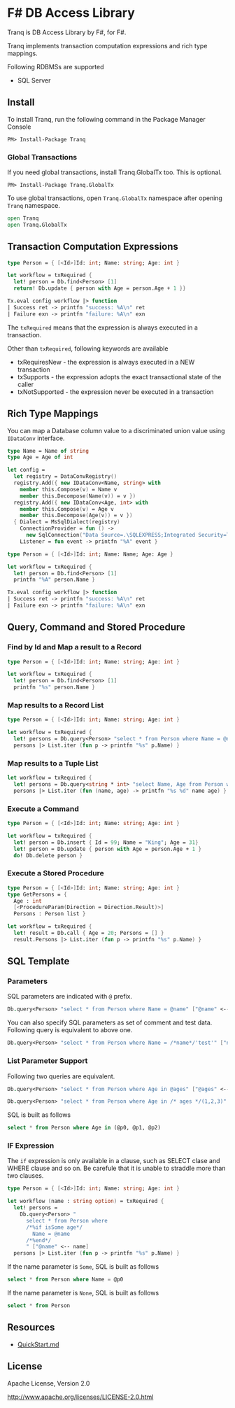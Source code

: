 # F# DB Access Library

Tranq is DB Access Library by F#, for F#.

Tranq implements transaction computation expressions and rich type mappings.

Following RDBMSs are supported

- SQL Server

## Install

To install Tranq, run the following command in the Package Manager Console

```
PM> Install-Package Tranq
```

### Global Transactions

If you need global transactions, install Tranq.GlobalTx too. This is optional.

```
PM> Install-Package Tranq.GlobalTx
```

To use global transactions, open `Tranq.GlobalTx` namespace after opening `Tranq` namespace.

```fsharp
open Tranq
open Tranq.GlobalTx
```

## Transaction Computation Expressions

```fsharp
type Person = { [<Id>]Id: int; Name: string; Age: int }

let workflow = txRequired {
  let! person = Db.find<Person> [1]
  return! Db.update { person with Age = person.Age + 1 }}

Tx.eval config workflow |> function
| Success ret -> printfn "success: %A\n" ret
| Failure exn -> printfn "failure: %A\n" exn
```

The `txRequired` means that the expression is always executed in a transaction.

Other than `txRequired`, following keywords are available

- txRequiresNew - the expression is always executed in a NEW transaction
- txSupports - the expression adopts the exact transactional state of the caller
- txNotSupported - the expression never be executed in a transaction

## Rich Type Mappings

You can map a Database column value to a discriminated union value using `IDataConv` interface.

```fsharp
type Name = Name of string
type Age = Age of int

let config = 
  let registry = DataConvRegistry()
  registry.Add({ new IDataConv<Name, string> with
    member this.Compose(v) = Name v
    member this.Decompose(Name(v)) = v })
  registry.Add({ new IDataConv<Age, int> with
    member this.Compose(v) = Age v
    member this.Decompose(Age(v)) = v })
  { Dialect = MsSqlDialect(registry)
    ConnectionProvider = fun () -> 
      new SqlConnection("Data Source=.\SQLEXPRESS;Integrated Security=True;" ) :> DbConnection
    Listener = fun event -> printfn "%A" event }

type Person = { [<Id>]Id: int; Name: Name; Age: Age }

let workflow = txRequired {
  let! person = Db.find<Person> [1]
  printfn "%A" person.Name }

Tx.eval config workflow |> function
| Success ret -> printfn "success: %A\n" ret
| Failure exn -> printfn "failure: %A\n" exn
```

## Query, Command and Stored Procedure

### Find by Id and Map a result to a Record

```fsharp
type Person = { [<Id>]Id: int; Name: string; Age: int }

let workflow = txRequired {
  let! person = Db.find<Person> [1]
  printfn "%s" person.Name }
```

### Map results to a Record List

```fsharp
type Person = { [<Id>]Id: int; Name: string; Age: int }

let workflow = txRequired {
  let! persons = Db.query<Person> "select * from Person where Name = @name" ["@name" <-- "Jhon"]
  persons |> List.iter (fun p -> printfn "%s" p.Name) }
```

### Map results to a Tuple List

```fsharp
let workflow = txRequired {
  let! persons = Db.query<string * int> "select Name, Age from Person where Name = @name" ["@name" <-- "Jhon"]
  persons |> List.iter (fun (name, age) -> printfn "%s %d" name age) }
```

### Execute a Command

```fsharp
type Person = { [<Id>]Id: int; Name: string; Age: int }

let workflow = txRequired {
  let! person = Db.insert { Id = 99; Name = "King"; Age = 31}
  let! person = Db.update { person with Age = person.Age + 1 }
  do! Db.delete person }
```

### Execute a Stored Procedure

```fsharp
type Person = { [<Id>]Id: int; Name: string; Age: int }
type GetPersons = { 
  Age : int
  [<ProcedureParam(Direction = Direction.Result)>]
  Persons : Person list }

let workflow = txRequired {
  let! result = Db.call { Age = 20; Persons = [] } 
  result.Persons |> List.iter (fun p -> printfn "%s" p.Name) }
```

## SQL Template

### Parameters

SQL parameters are indicated with `@` prefix.

```fsharp
Db.query<Person> "select * from Person where Name = @name" ["@name" <-- "Jhon"]
```

You can also specify SQL parameters as set of comment and test data.
Following query is equivalent to above one.

```fsharp
Db.query<Person> "select * from Person where Name = /*name*/'test'" ["name" <-- "Jhon"]
```

### List Parameter Support

Following two queries are equivalent.

```fsharp
Db.query<Person> "select * from Person where Age in @ages" ["@ages" <-- [10; 20; 30]]
```

```fsharp
Db.query<Person> "select * from Person where Age in /* ages */(1,2,3)" ["@ages" <-- [10; 20; 30]]
```

SQL is built as follows

```sql
select * from Person where Age in (@p0, @p1, @p2)
```

### IF Expression

The `if` expression is only available in a clause, such as SELECT clase and WHERE clause and so on.
Be carefule that it is unable to straddle more than two clauses.

```fsharp
type Person = { [<Id>]Id: int; Name: string; Age: int }

let workflow (name : string option) = txRequired {
  let! persons = 
    Db.query<Person> "
      select * from Person where
      /*%if isSome age*/
        Name = @name
      /*%end*/
      " ["@name" <-- name]
  persons |> List.iter (fun p -> printfn "%s" p.Name) }
```

If the name parameter is `Some`, SQL is built as follows

```sql
select * from Person where Name = @p0
```

If the name parameter is `None`, SQL is built as follows

```sql
select * from Person
```

## Resources

- [QuickStart.md](QuickStart.md)

## License

Apache License, Version 2.0

http://www.apache.org/licenses/LICENSE-2.0.html
